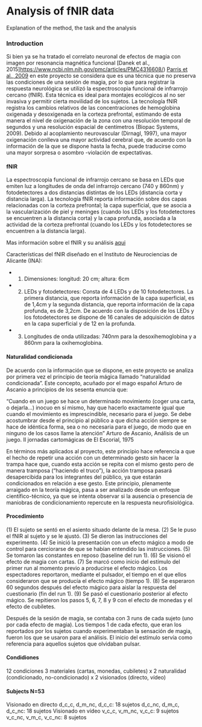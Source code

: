 # Analysis of fNIR data

Explanation of the method, the task and the analysis

### Introduction

Si bien ya se ha tratado el correlato neuronal de efectos de magia con imagen por resonancia magnética funcional
[Danek et al., 2015]https://www.ncbi.nlm.nih.gov/pmc/articles/PMC4316608/)
[Parris et al., 2009](https://www.sciencedirect.com/science/article/pii/S1053811908012949)
en este proyecto se considera que es una técnica que no preserva las condiciones de una sesión de magia, por lo que para registrar la 
respuesta neurológica se utilizó la espectroscopia funcional de infrarrojo cercano (fNIR). 
Esta técnica es ideal para montajes ecológicos al no ser invasiva y permitir cierta movilidad de los sujetos. 
La tecnología fNIR registra los cambios relativos de las concentraciones de hemoglobina oxigenada y desoxigenada en la corteza prefrontal,
estimando de esta manera el nivel de oxigenación de la zona con una resolución temporal de segundos y una resolución espacial de 
centímetros (Biopac Systems, 2009). Debido al acoplamiento neurovascular (Dirnagl, 1997), una mayor oxigenación conlleva una 
mayor actividad cerebral que, de acuerdo con la información de la que se dispone hasta la fecha, puede traducirse 
como una mayor sorpresa o asombro -violación de expectativas.


#### fNIR

La espectroscopia funcional de infrarrojo
cercano se basa en LEDs que emiten luz a longitudes de onda del infrarrojo cercano (740 y 860nm) y 
fotodetectores a dos distancias distintas de los LEDs (distancia corta y distancia larga). 
La tecnología fNIR reporta información sobre dos capas relacionadas con la corteza prefrontal; 
la capa superficial, que se asocia a la vascularización de piel y meninges (cuando los LEDs y los fotodetectores 
se encuentren a la distancia corta) y la capa profunda, asociada a la actividad de la corteza prefrontal
(cuando los LEDs y los fotodetectores se encuentren a la distancia larga).

Mas información sobre el fNIR y su análisis [aqui](https://en.wikipedia.org/wiki/Functional_near-infrared_spectroscopy)

Características del fNIR diseñado en el Instituto de Neurociencias de Alicante (INA):
+ 1. Dimensiones: longitud: 20 cm; altura: 6cm
+ 2. LEDs y fotodetectores: Consta de 4 LEDs y de 10 fotodetectores. La primera distancia, que reporta información de la capa superficial,
es de 1,4cm y la segunda distancia, que reporta información de la capa profunda, es de 3,2cm. De acuerdo con la disposición de los LEDs y los fotodetectores se dispone de 16 canales de adquisición de datos en la capa superficial y de 12 en la profunda.
+ 3. Longitudes de onda utilizadas: 740nm para la desoxihemoglobina y a 860nm para la oxihemoglobina.


#### Naturalidad condicionada

De acuerdo con la información que se dispone, en este proyecto se analiza por primera vez el principio de teoría mágica llamado
“naturalidad condicionada”. Este concepto, acuñado por el mago español Arturo de Ascanio a principios de los sesenta enuncia que:

“Cuando en un juego se hace un determinado movimiento (coger una carta, o dejarla…) inocuo en sí mismo, hay que hacerlo exactamente
igual que cuando el movimiento es imprescindible, necesario para el juego. Se debe acostumbrar desde el principio al público a 
que dicha acción siempre se hace de idéntica forma, sea o no necesaria para el juego, de modo que en ninguno de los casos llame
la atención”
Arturo de Ascanio, Análisis de un juego. II jornadas cartomágicas de El Escorial, 1975


En términos más aplicados al proyecto, este principio hace referencia a que el hecho de repetir una acción con un determinado 
gesto sin hacer la trampa hace que, cuando esta acción se repita con el mismo gesto pero de manera tramposa (“haciendo el truco”),
la acción tramposa pasará desapercibida para los integrantes del público, ya que estarán condicionados en relación a ese gesto.
Este principio, plenamente arraigado en la teoría mágica, pasa a ser analizado desde un enfoque científico-técnico, ya que se 
intenta observar si la ausencia o presencia de maniobras de condicionamiento repercute en la respuesta neurofisiológica.

#### Procedimiento

(1) El sujeto se sentó en el asiento situado delante de la mesa. 
(2) Se le puso el fNIR al sujeto y se le ajustó. 
(3) Se dieron las instrucciones del experimento. 
(4) Se inició la presentación con un efecto mágico a modo de control para cerciorarse de que se habían entendido las instrucciones. 
(5) Se tomaron las constantes en reposo (baseline del run 1). 
(6) Se visionó el efecto de magia con cartas.
(7) Se marcó como inicio del estímulo del primer run al momento previo a producirse el efecto mágico. Los espectadores reportaron, 
mediante el pulsador, el tiempo en el que ellos consideraron que se producía el efecto mágico (tiempo 1). 
(8) Se esperaron 60 segundos después del efecto mágico para aislar la respuesta del cuestionario (fin del run 1). 
(9) Se pasó el cuestionario posterior al efecto mágico.
Se repitieron los pasos 5, 6, 7, 8 y 9 con el efecto de monedas y el efecto de cubiletes.

Después de la sesión de magia, se contaba con 3 runs de cada sujeto (uno por cada efecto de magia). 
Los tiempos 1 de cada efecto, que eran los reportados por los sujetos cuando experimentaban la sensación de magia,
fueron los que se usaron para el análisis. El inicio del estímulo servía como referencia para aquellos sujetos que olvidaban pulsar.


#### Condidiones

12 condiciones
3 materiales (cartas, monedas, cubiletes) x 2 naturalidad (condicionado, no-condicionado) x 2 visionados (directo, vídeo)

#### Subjects N=53
Visionado en directo
d_c_c, d_m_nc, d_c_c: 18 sujetos
d_c_nc, d_m_c, d_c_nc: 18 sujetos
Visionado en vídeo
v_c_c, v_m_nc, v_c_c: 9 sujetos
v_c_nc, v_m_c, v_c_nc: 8 sujetos






